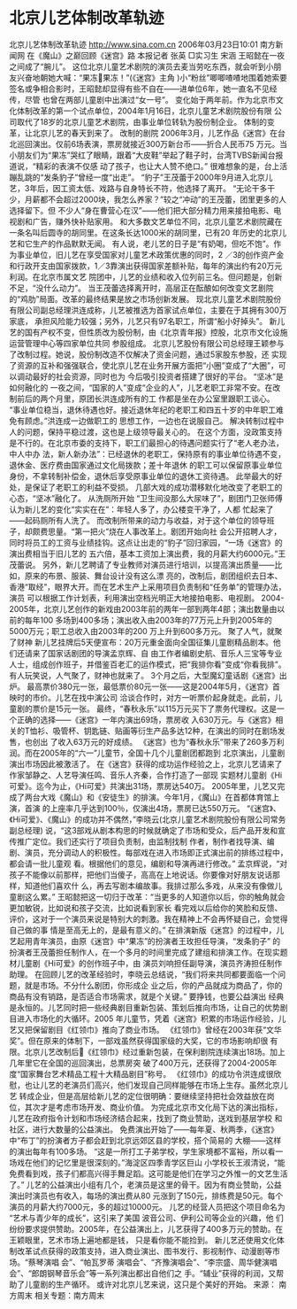 # 北京儿艺体制改革轨迹

北京儿艺体制改革轨迹
http://www.sina.com.cn 2006年03月23日10:01 南方新闻网
在《魔山》之巅回顾《迷宫》路
本报记者 张英 □实习生 宋涵
王昭懿在一夜之间成了“腕儿”。
这位北京儿童艺术剧院的演员去麦当劳吃东西，就会听到小朋友兴奋地朝她大喊：“果冻果冻！”(《迷宫》主角 )小“粉丝”唧唧喳喳地围着她索要签名或争相合影时，王昭懿却显得有些不自在——进单位6年，她一直名不见经传，尽管 也曾在两部儿童剧中出演过“女一号”。
变化始于两年前。作为北京市文化体制改革的第一个试点单位，2004年1月16日，北京儿童艺术剧院股份有限 公司取代了18岁的北京儿童艺术剧院，由事业单位转轨为股份制企业。
体制的变革，让北京儿艺的春天到来了。
改制的剧院
2006年3月，儿艺作品《迷宫》在台北巡回演出。仅前6场表演，票房就接近300万新台币——折合人民币75 万元。当小朋友们为“果冻”哭红了眼睛，跟着“大皮鞋”举起了鞋子时，台湾TVBS新闻台报道说，“精彩的表演不仅感 动了孩子，也让大人赞不绝口。”
很难想象的是，台上活蹦乱跳的“发条豹子”曾经一度“出走”。
“豹子”王茂蕾于2000年9月进入北京儿艺，3年后，因工资太低、戏路与自身特长不符，他选择了离开。
“无论干多干少，月薪都不会超过2000块，我怎么养家？”较之“冲动”的王茂蕾，团里更多的人选择留下。但 不少人“身在曹营心在汉”——他们把大部分精力用来接拍电影、电视剧和广告，赚外快补贴家用。
和大多数文艺单位不同，北京儿童艺术剧院藏在一条名叫后圆寺的胡同里。在这条长达1000米的胡同里，已有20 年历史的北京儿艺和它生产的作品默默无闻。
有人说，老儿艺的日子是“有奶喝，但吃不饱”。作为事业单位，旧儿艺在享受国家对儿童艺术政策优惠的同时，2 ／3的创作资产金和行政开支由国家拨款，1／3靠演出获得国家差额补贴，每年的演出约有20万元利润。在北京市属文艺 院团中，儿艺的业绩和收入位列前三名。但问题是，创新不足，“没什么动力”。
当王茂蕾选择离开时，高层正在酝酿如何改变文艺剧院的“鸡肋”局面。改革的最终结果是放之市场创新发展。
现北京儿童艺术剧院股份有限公司副总经理洪连成称，儿艺被推选为首家试点单位，主要在于其拥有300万家底， 承担风险能力较强；另外，儿艺只有97名职工，所谓“船小好掉头”。
新儿艺的国有产权不变，但性质改为股份制，由《北京青年报》控股，北京市文化设施运营管理中心等四家单位共同 参股组成。
北京儿艺股份有限公司总经理王颖参与了改制过程。她说，股份制改造不仅解决了资金问题，通过5家股东参股，还 实现了资源的互补和强强联合，使北京儿艺在业务开展方面把“小圈”变成了“大圈”，可以调动最好的社会资源，同时也为 今后吸引投资者搭建了很好的平台。
“坚冰”是如何融化的
一夜之间，“国家的人”变成“企业的人”，儿艺老职工非常不安。在改制前后的两个月里，原团长洪连成所有的工 作都是坐在办公室里跟职工谈心。
“事业单位稳当，退休待遇也好。接近退休年纪的老职工和四五十岁的中年职工难免有顾虑。”洪连成一边做职工的 思想工作，一边也在说服自己。
解决转制过程中人的问题，保持平稳过渡，这也是上级领导最关心的。
在这个方面，没政策支持是不行的。在北京市委的支持下，职工们最担心的待遇问题实行了“老人老办法，中人中办 法，新人新办法”：已经退休的老职工，保持原有的事业单位待遇不变，退休金、医疗费由国家通过文化局拨款；差十年退休 的职工可以保留原事业单位身份，不拿转制补偿金，退休后享受原事业单位的退休工资待遇。
此举最大的好处，是保证了老职工的利益不受损。
几部大戏的成功潜移默化地改变了老职工的心态，“坚冰”融化了。
从洗厕所开始
“卫生间没那么大尿味了”，剧团门卫张师傅认为新儿艺的变化“实实在在”：年轻人多了，办公楼变干净了，人都 忙起来了——起码厕所有人洗了。
而改制所带来的动力与收益，对于这个单位的领导班子，却颇费思量。“第一把火”烧在人事改革上。剧团开始向社 会公开招聘人才，同时将员工的工资与业绩挂钩。这点让出走的“豹子”回归家园，“一场《迷宫》的演出费相当于旧儿艺的 五六倍，基本工资加上演出费，我的月薪大约6000元。”王茂蕾说。
另外，新儿艺聘请了专业教师对演员进行培训，以提高演出质量——比如，原来的布景、服装、舞台设计没有这么漂 亮的，改制后，剧团组织去日本、香港“取经”，眼界大开。而在艺术生产上采用项目负责制和“任务单”的管理办法，演员 可以根据工作计划表，利用演出空档光明正大地接拍电影、电视剧。
2004-2005年，北京儿艺创作的新戏由2003年前的两年一部到两年4部；演出数量由以前的每年100 多场到400多场；演出收入由2003年的77万元上升到2005年的5000万元；职工总收入由2003年的200 万上升到600多万元。
聚了人气，就聚了财神
新儿艺挂牌后5天便宣布：20万元重金面向全国征集儿童剧精品剧本。他们还请来了国家话剧团的导演孟京辉、自 由工作者编剧史航、音乐人三宝等专业人士，组成创作班子，并借鉴百老汇的运作模式，把“我排你看”变成“你看我排”。 有人玩笑说，人气聚了，财神也就来了。
3个月之后，大型魔幻童话剧《迷宫》出炉。
最高票价380元一张，最低票价80元一张——这是2004年5月，《迷宫》首映时的市价。儿艺在找中演公司 洽谈合作时，对方一听票价起身就走。此前，儿童剧的票价是15元一张。
最终，“春秋永乐”以115万元买下了票务代理权。这是一个正确的选择——《迷宫》一年内演出69场，票房收 入630万元。与《迷宫》相关的T恤衫、吸管杯、钥匙链、贴画等衍生产品多达12种，在演出的同时在剧场发售，也创出 了收入63万元的好成绩。
《迷宫》也为“春秋永乐”带来了260多万利润。而在2005年的“六一”儿童节，全国十几个儿童剧团都跑到 北京演出，儿童剧演出市场因此被激活了。
在《迷宫》获得的成功运作经验之上，北京儿艺请来了作家邹静之、人艺导演任鸣、音乐人齐秦，合作打造了一部现 实题材儿童剧《Hi可爱》。迄今为止，《Hi可爱》共演出31场，票房达540万。
2005年里，儿艺又完成了两台大戏《魔山》和《安徒生》的排演。今年1月，《魔山》在首都体育馆上演，首演 的上座率几乎达到100％，仅演出4场，票房已达550万元。
“《迷宫》、《Hi可爱》、《魔山》的成功并不偶然，”李晓云(北京儿童艺术剧院股份有限公司常务副总经理) 说，“这3部戏从剧本构思的时候就确定了市场和受众，后产品开发和宣传推广定位。我们还实行了项目负责制，由监制找制 作者，制作者找导演、编剧、演员，充分调动人的积极性。每部戏在进入市场即正式演出前的排练过程中，都会请一批儿童观 看。根据他们的意见，编剧和导演再进行修改。”
孟京辉说，“对孩子不能像以前那样，把他们当傻子，高高在上地说话。你要像对好朋友说话那样，知道他们喜欢什 么，再去写剧本编故事。我排过那么多戏，从来没有像做儿童剧这么累。”
王昭懿把这一切归于改革：“当更多的人知道你以后，你的触角就会更加敏锐，比如说和孩子交流，比如说看到家长 看完戏以后给你的笑脸和反馈、评价，这对于一个演员来说是特别大的刺激。我在精神上不会再怀疑自己，会觉得自己做的事 情是至高无上的，是最有意义的。”
在排演新版《迷宫》的过程中，儿艺起用青年演员，由原《迷宫》中“果冻”的扮演者王玫担任导演，“发条豹子” 的扮演者王茂蕾担任制作人，在一个多月的时间里完成了建组和排演工作。在现实题材儿童剧《Hi可爱》的创作班子中，由 演员刘响担任副导演，演员齐涛担任制作助理。
在回顾儿艺的改革经验时，李晓云总结说，“我们将来共同都要面临一个问题，就是市场。不分什么剧团，你形成企 业之后，你的产品就成为商品了，你的商品有没有销路，是否适合市场需求，就是个关键。”
要挣钱，也要公益演出
经典是永恒的。儿艺同时把一些经典剧目重新包装、策划后推向市场，让自己的优势剧目进入市场化的大循环。2005 年儿童节，凭着《迷宫》积累的市场运作经验，儿艺又把保留剧目《红领巾》推向了商业市场。
《红领巾》曾经在2003年获“文华奖”。但在原来的体制下，一部戏虽然获得国家级的大奖，它的市场影响却很 有限。北京儿艺改制后《红领巾》经过重新包装，在保利剧院连续演出18场。加上几年里它在全国的巡回演出，总票房突 破了400万元，还获得了2004-2005年度“国家舞台艺术精品工程十大精品剧目”称号。
《红领巾》的成功令洪连成很欣慰，也让儿艺的老演员们高兴，他们发现自己同样能够在市场上生存。虽然北京儿艺 转成企业，但是高层给新儿艺的定位很明确：要继续坚持把社会效益放在岗位，其次才是考虑市场开发、商业价值。
为完成北京市文化局下达的演出指标，儿艺在政府指令计划和市场经济结合起来，找到了商业赞助，送戏到基层学校 和社区，进行大数量的公益演出。
免费演出开始了——每年夏、秋两季，《迷宫》中“布丁”的扮演者方子都会赶到北京远郊区县的学校，搭个简易的 大棚——这样的演出每年有100多场。
“这是一所打工子弟学校，学生家境都不富裕，所以看一场戏在他们的记忆里是很深刻的。”海淀区四季青学区巨山 小学校长王淑清说，“能免费看到戏，孩子们都高兴得手舞足蹈。这可能是他们在学习之外惟一的文艺生活了。”
儿艺的公益演出小组有几个，老演员是这里的骨干。因为有商业赞助，公益演出时演员也有收入，每场的演出费从80 元涨到了150元，排练费是50元。每个演员的月薪大约7000元，多的超过10000元。
儿艺的经营人员把这个项目命名为 “艺术与青少年的成长”，这引来了美国
波音公司、伊利公司等企业的兴趣，他 们纷纷要求提供赞助。2005年，在公益演出上，儿艺获得了400多万元的赞助。在王颖眼里，艺术市场上遍地都是钱， 只是看你能不能捡到。
新儿艺还使用文化体制改革试点获得的政策支持，进入商业演出、图书发行、影视制作、动漫剧等市场。“蔡琴演唱 会”、“帕瓦罗蒂
演唱会”、“齐豫演唱会”、“李宗盛、周华健演唱会”、“郎朗钢琴音乐会”等一系列演出都出自他们之 手。“辅业”获得的利润，又帮助了儿童剧的生产循环。
或许对北京儿艺来说，这只是个美好的开始。 来源：
南方周末
相关专题：南方周末 

